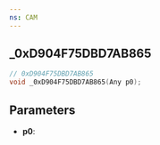 ```yaml
---
ns: CAM
---
```

## _0xD904F75DBD7AB865

```c
// 0xD904F75DBD7AB865
void _0xD904F75DBD7AB865(Any p0);
```

## Parameters
* **p0**:
